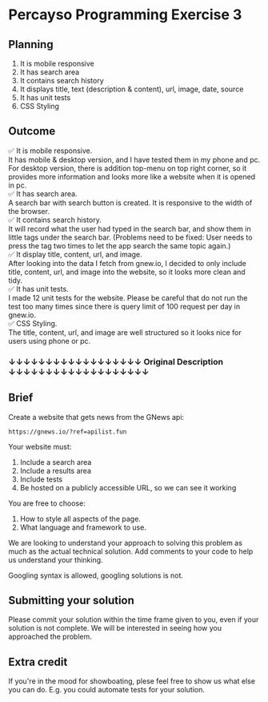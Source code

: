 # Percayso Programming Exercise 3

## Planning

1. It is mobile responsive
2. It has search area
3. It contains search history
4. It displays title, text (description & content), url, image, date, source
5. It has unit tests
6. CSS Styling

## Outcome

:white_check_mark: It is mobile responsive.<br/>
It has mobile & desktop version, and I have tested them in my phone and pc. For desktop version, there is addition top-menu on top right corner, so it provides more information and looks more like a website when it is opened in pc.<br/>
:white_check_mark: It has search area.<br/>
A search bar with search button is created. It is responsive to the width of the browser.<br/>
:white_check_mark: It contains search history.<br/>
It will record what the user had typed in the search bar, and show them in little tags under the search bar. (Problems need to be fixed: User needs to press the tag two times to let the app search the same topic again.)<br/>
:white_check_mark: It display title, content, url, and image.<br/>
After looking into the data I fetch from gnew.io, I decided to only include title, content, url, and image into the website, so it looks more clean and tidy.<br/>
:white_check_mark: It has unit tests.<br/>
I made 12 unit tests for the website. Please be careful that do not run the test too many times since there is query limit of 100 request per day in gnew.io.<br/>
:white_check_mark: CSS Styling.<br/>
The title, content, url, and image are well structured so it looks nice for users using phone or pc.

### ↓↓↓↓↓↓↓↓↓↓↓↓↓↓↓↓↓↓ Original Description ↓↓↓↓↓↓↓↓↓↓↓↓↓↓↓↓↓↓↓

## Brief

Create a website that gets news from the GNews api:

    https://gnews.io/?ref=apilist.fun

Your website must:

1. Include a search area
2. Include a results area
3. Include tests
4. Be hosted on a publicly accessible URL, so we can see it working

You are free to choose:

1. How to style all aspects of the page.
2. What language and framework to use.

We are looking to understand your approach to solving this problem as much as the actual technical solution. Add comments to your code to help us understand your thinking.

Googling syntax is allowed, googling solutions is not.

## Submitting your solution

Please commit your solution within the time frame given to you, even if your solution is not complete. We will be interested in seeing how you approached the problem.

## Extra credit

If you're in the mood for showboating, plese feel free to show us what else you can do. E.g. you could automate tests for your solution.
